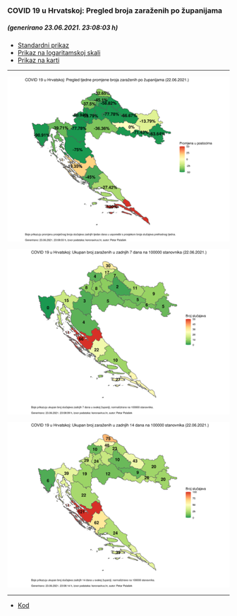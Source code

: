 ### COVID 19 u Hrvatskoj: Pregled broja zaraženih po županijama

##### (generirano 23.06.2021. 23:08:03 h)

- [Standardni prikaz](html/index.html)
- [Prikaz na logaritamskoj skali](html/index_log.html)
- [Prikaz na karti](html/index_map.html)

-----

![](img/map.png)

![](img/map_7_day_per_100k.png)

![](img/map_14_day_per_100k.png)

-----

- [Kod](https://github.com/ppalasek/covid_plots_croatia)

